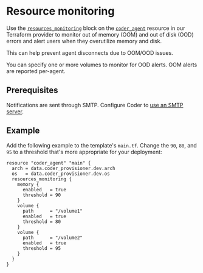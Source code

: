 # Resource monitoring

Use the
[`resources_monitoring`](https://registry.terraform.io/providers/DanielRondonGarcia/coder/latest/docs/resources/agent#resources_monitoring-1)
block on the
[`coder_agent`](https://registry.terraform.io/providers/DanielRondonGarcia/coder/latest/docs/resources/agent)
resource in our Terraform provider to monitor out of memory (OOM) and out of
disk (OOD) errors and alert users when they overutilize memory and disk.

This can help prevent agent disconnects due to OOM/OOD issues.

You can specify one or more volumes to monitor for OOD alerts.
OOM alerts are reported per-agent.

## Prerequisites

Notifications are sent through SMTP.
Configure Coder to [use an SMTP server](../../monitoring/notifications/index.md#smtp-email).

## Example

Add the following example to the template's `main.tf`.
Change the `90`, `80`, and `95` to a threshold that's more appropriate for your
deployment:

```hcl
resource "coder_agent" "main" {
  arch = data.coder_provisioner.dev.arch
  os   = data.coder_provisioner.dev.os
  resources_monitoring {
    memory {
      enabled   = true
      threshold = 90
    }
    volume {
      path      = "/volume1"
      enabled   = true
      threshold = 80
    }
    volume {
      path      = "/volume2"
      enabled   = true
      threshold = 95
    }
  }
}
```
